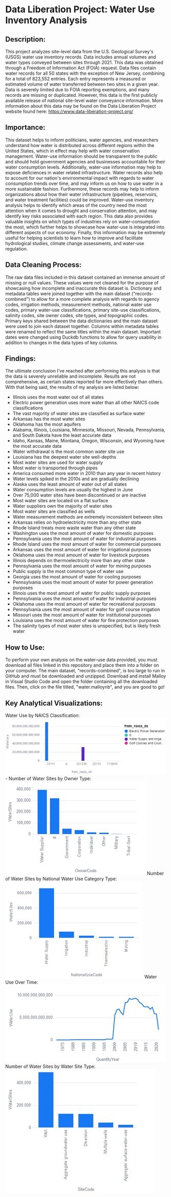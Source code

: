 # Data Liberation Project: Water Use Inventory Analysis
## Description:
This project analyzes site-level data from the U.S. Geological Survey's (USGS) water use inventory records. Data includes annual volumes and water types conveyed between sites through 2021. This data was obtained through a Freedom of Information Act (FOIA) request. Data files contain water records for all 50 states with the exception of New Jersey, combining for a total of 823,552 entries. Each entry represents a measured or estimated volume of water transferred between two sites in a given year. Data is severely limited due to FOIA reporting exemptions, and many records are missing or duplicated. However, this data is the first publicly available release of national site-level water conveyance information. More information about this data may be found on the Data Liberation Project website found here: https://www.data-liberation-project.org/
## Importance:
This dataset helps to inform politicians, water agencies, and researchers understand how water is distributed across different regions within the United States, which in effect may help with water conservation management. Water-use information should be transparent to the public and should hold government agencies and businesses accountable for their water consumption levels. Additionally, water-use information may help to expose deficiences in water related infrastructure. Water records also help to account for our nation's environmental impact with regards to water consumption trends over time, and may inform us on how to use water in a more sustainable fashion. Furthermore, these records may help to inform organizations about how their water infrastructure (pipelines, reservoirs, and water treatment facilities) could be improved. Water-use inventory analysis helps to identify which areas of the country need the most attention when it comes to drought and conservation attention, and may identify key risks associated with each region. This data also provides valuable insights on which types of industries rely on water-consumption the most, which further helps to showcase how water-use is integrated into different aspects of our economy. Finally, this information may be extremely useful for helping scientists to learn how to improve and facilitate hydrological studies, climate change assessments, and water-use regulation. 
## Data Cleaning Process:
The raw data files included in this dataset contained an immense amount of missing or null values. These values were not cleaned for the purpose of showcasing how incomplete and inaccurate this dataset is. Dictionary and metadata tables were joined together with the main dataset ("records-combined") to allow for a more complete analysis with regards to agency codes, irrigation methods, measurement methods, national water use codes, primary water-use classifications, primary site-use classifications, salinity codes, site owner codes, site types, and topographic codes. Primary keys shared between the data dictionaries and the main dataset were used to join each dataset together. Columns within metadata tables were renamed to reflect the same titles within the main dataset. Important dates were changed using Duckdb functions to allow for query usability in addition to changes in the data types of key columns. 
## Findings:
The ultimate conclusion I've reached after performing this analysis is that the data is severely unreliable and incomplete. Results are not comprehensive, as certain states reported far more effectively than others. With that being said, the results of my analysis are listed below:
- Illinois uses the most water out of all states
- Electric power generation uses more water than all other NAICS code classifications
- The vast majority of water sites are classified as surface water
- Arkansas has the most water sites
- Oklahoma has the most aquifers
- Alabama, Illinois, Louisiana, Minnesota, Missouri, Nevada, Pennsylvania, and South Dakota have the least accurate data
- Idaho, Kansas, Maine, Montana, Oregon, Wisconsin, and Wyoming have the most accurate data
- Water withdrawal is the most common water site use
- Louisiana has the deepest water site well-depths
- Most water sites are used for water supply
- Most water is transported through pipes
- America consumed more water in 2010 than any year in recent history
- Water levels spiked in the 2010s and are gradually declining
- Alaska uses the least amount of water out of all states
- Water consumption levels are usually the highest in June
- Over 75,000 water sites have been discontinued or are inactive
- Most water sites are located on a flat surface
- Water suppliers own the majority of water sites
- Most water sites are classified as wells
- Water measurement methods are extremely inconsistent between sites
- Arkansas relies on hydroelectricity more than any other state
- Rhode Island treats more waste water than any other state
- Washington uses the most amount of water for domestic purposes
- Pennsylvania uses the most amount of water for industrial purposes
- Rhode Island uses the most amount of water for commercial purposes
- Arkansas uses the most amount of water for irrigational purposes
- Oklahoma uses the most amount of water for livestock purposes
- Illinois depends on thermoelectricity more than any other state
- Pennsylvania uses the most amount of water for mining purposes
- Public supply is the most common type of water use
- Georgia uses the most amount of water for cooling purposes
- Pennsylvania uses the most amount of water for power generation purposes
- Illinois uses the most amount of water for public supply purposes
- Pennsylvania uses the most amount of water for industrial purposes
- Oklahoma uses the most amount of water for recreational purposes
- Pennsylvania uses the most amount of water for golf course irrigation
- Missouri uses the most amount of water for institutional purposes
- Louisiana uses the most amount of water for fire protection purposes
- The salinity types of most water sites is unspecified, but is likely fresh water
## How to Use:
To perform your own analysis on the water-use data provided, you must download all files linked in this repository and place them into a folder on your computer. The main dataset, "records-combined", is too large to run in GitHub and must be downloaded and unzipped. Download and install Malloy in Visual Studio Code and open the folder containing all the downloaded files. Then, click on the file titled, "water.malloynb", and you are good to go!
## Key Analytical Visualizations:
Water Use by NAICS Classification:![Water Use by NAICS Classification](NAICS.png)                                                                                                                             -
Number of Water Sites by Owner Type:![Owner Classifications of Water Sites](Owner.png)
Number of Water Sites by National Water Use Category Type:![Water Use by National Water Use Category Type](SiteType.png)
Water Use Over Time:![Water Use Over Time](Time.png)
Number of Water Sites by Water Site Type:![Water Use by Water Site Type](Type.png)
